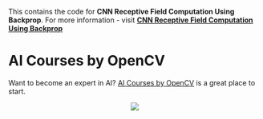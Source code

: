 This contains the code for **CNN Receptive Field Computation Using Backprop**.
For more information - visit
[**CNN Receptive Field Computation Using Backprop**](https://www.learnopencv.com/cnn-receptive-field-computation-using-backprop/)

# AI Courses by OpenCV

Want to become an expert in AI?
[AI Courses by OpenCV](https://opencv.org/courses/) is a great place to start.

<a href="https://opencv.org/courses/">
<p align="center"> 
<img src="https://www.learnopencv.com/wp-content/uploads/2020/04/AI-Courses-By-OpenCV-Github.png">
</p>
</a>
